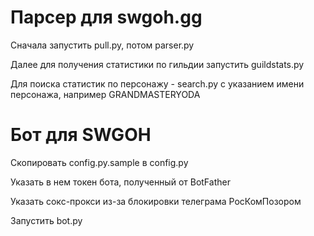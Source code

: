 # Парсер для swgoh.gg

Сначала запустить pull.py, потом parser.py

Далее для получения статистики по гильдии запустить guildstats.py

Для поиска статистик по персонажу - search.py с указанием имени персонажа, например GRANDMASTERYODA


# Бот для SWGOH

Скопировать config.py.sample в config.py

Указать в нем токен бота, полученный от BotFather

Указать сокс-прокси из-за блокировки телеграма РосКомПозором

Запустить bot.py